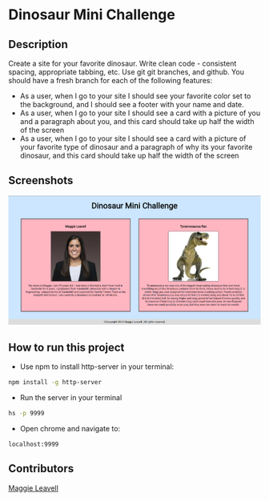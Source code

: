 # Dinosaur Mini Challenge

## Description
Create a site for your favorite dinosaur. Write clean code - consistent spacing, appropriate tabbing, etc. Use git git branches, and github. You should have a fresh branch for each of the following features:
* As a user, when I go to your site I should see your favorite color set to the background, and I should see a footer with your name and date.
* As a user, when I go to your site I should see a card with a picture of you and a paragraph about you, and this card should take up half the width of the screen
* As a user, when I go to your site I should see a card with a picture of your favorite type of dinosaur and a paragraph of why its your favorite dinosaur, and this card should take up half the width of the screen

## Screenshots
![main screenshot](./images/Snag_303c8be7.png)

## How to run this project
* Use npm to install http-server in your terminal:
```sh
npm install -g http-server
```
* Run the server in your terminal
```sh
hs -p 9999
```
* Open chrome and navigate to:
```
localhost:9999
```
## Contributors
[Maggie Leavell](https://github.com/mjleavell)